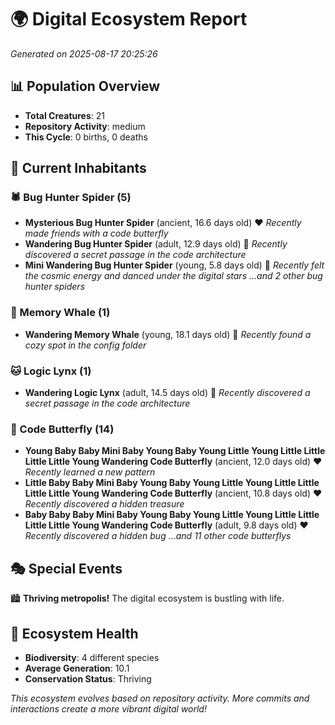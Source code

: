 # 🌍 Digital Ecosystem Report
*Generated on 2025-08-17 20:25:26*

## 📊 Population Overview
- **Total Creatures**: 21
- **Repository Activity**: medium
- **This Cycle**: 0 births, 0 deaths

## 👥 Current Inhabitants

### 🕷️ Bug Hunter Spider (5)
- **Mysterious Bug Hunter Spider** (ancient, 16.6 days old) ❤️
  *Recently made friends with a code butterfly*
- **Wandering Bug Hunter Spider** (adult, 12.9 days old) 💛
  *Recently discovered a secret passage in the code architecture*
- **Mini Wandering Bug Hunter Spider** (young, 5.8 days old) 💚
  *Recently felt the cosmic energy and danced under the digital stars*
  *...and 2 other bug hunter spiders*

### 🐋 Memory Whale (1)
- **Wandering Memory Whale** (young, 18.1 days old) 💚
  *Recently found a cozy spot in the config folder*

### 🐱 Logic Lynx (1)
- **Wandering Logic Lynx** (adult, 14.5 days old) 💛
  *Recently discovered a secret passage in the code architecture*

### 🦋 Code Butterfly (14)
- **Young Baby Baby Mini Baby Young Baby Young Little Young Little Little Little Little Young Wandering Code Butterfly** (ancient, 12.0 days old) ❤️
  *Recently learned a new pattern*
- **Little Baby Baby Mini Baby Young Baby Young Little Young Little Little Little Little Young Wandering Code Butterfly** (ancient, 10.8 days old) ❤️
  *Recently discovered a hidden treasure*
- **Baby Baby Baby Mini Baby Young Baby Young Little Young Little Little Little Little Young Wandering Code Butterfly** (adult, 9.8 days old) ❤️
  *Recently discovered a hidden bug*
  *...and 11 other code butterflys*

## 🎭 Special Events

🏙️ **Thriving metropolis!** The digital ecosystem is bustling with life.

## 🔬 Ecosystem Health
- **Biodiversity**: 4 different species
- **Average Generation**: 10.1
- **Conservation Status**: Thriving

*This ecosystem evolves based on repository activity. More commits and interactions create a more vibrant digital world!*